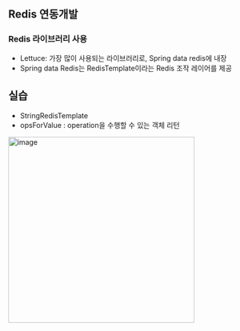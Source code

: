 ## Redis 연동개발

### Redis 라이브러리 사용
+ Lettuce: 가장 많이 사용되는 라이브러리로, Spring data redis에 내장
+ Spring data Redis는 RedisTemplate이라는 Redis 조작 레이어를 제공
 

## 실습
+ StringRedisTemplate
+ opsForValue : operation을 수행할 수 있는 객체 리턴

<img width="372" alt="image" src="https://github.com/HyangKeunChoi/TIL-Today-I-Learned-/assets/49984996/0e16a9de-ac68-4ed9-9164-75854aed645c">
